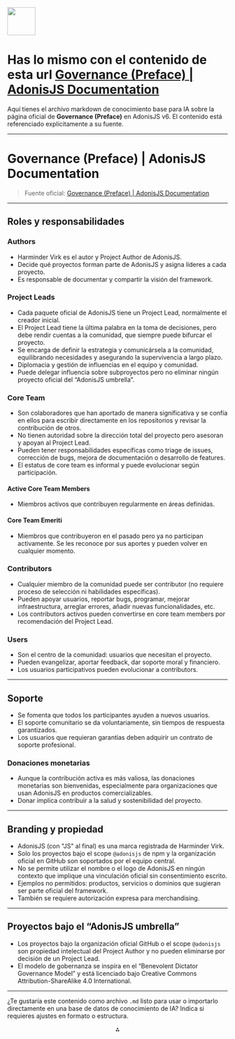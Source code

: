 <img src="https://r2cdn.perplexity.ai/pplx-full-logo-primary-dark%402x.png" style="height:64px;margin-right:32px"/>

# Has lo mismo con el contenido de esta url [Governance (Preface) | AdonisJS Documentation](https://docs.adonisjs.com/guides/preface/governance)

Aquí tienes el archivo markdown de conocimiento base para IA sobre la página oficial de **Governance (Preface)** en AdonisJS v6. El contenido está referenciado explícitamente a su fuente.

***

# Governance (Preface) | AdonisJS Documentation

> Fuente oficial: [Governance (Preface) | AdonisJS Documentation](https://docs.adonisjs.com/guides/preface/governance)

***

## Roles y responsabilidades

### Authors

- Harminder Virk es el autor y Project Author de AdonisJS.
- Decide qué proyectos forman parte de AdonisJS y asigna líderes a cada proyecto.
- Es responsable de documentar y compartir la visión del framework.


### Project Leads

- Cada paquete oficial de AdonisJS tiene un Project Lead, normalmente el creador inicial.
- El Project Lead tiene la última palabra en la toma de decisiones, pero debe rendir cuentas a la comunidad, que siempre puede bifurcar el proyecto.
- Se encarga de definir la estrategia y comunicársela a la comunidad, equilibrando necesidades y asegurando la supervivencia a largo plazo.
- Diplomacia y gestión de influencias en el equipo y comunidad.
- Puede delegar influencia sobre subproyectos pero no eliminar ningún proyecto oficial del “AdonisJS umbrella”.


### Core Team

- Son colaboradores que han aportado de manera significativa y se confía en ellos para escribir directamente en los repositorios y revisar la contribución de otros.
- No tienen autoridad sobre la dirección total del proyecto pero asesoran y apoyan al Project Lead.
- Pueden tener responsabilidades específicas como triage de issues, corrección de bugs, mejora de documentación o desarrollo de features.
- El estatus de core team es informal y puede evolucionar según participación.


#### Active Core Team Members

- Miembros activos que contribuyen regularmente en áreas definidas.


#### Core Team Emeriti

- Miembros que contribuyeron en el pasado pero ya no participan activamente. Se les reconoce por sus aportes y pueden volver en cualquier momento.


### Contributors

- Cualquier miembro de la comunidad puede ser contributor (no requiere proceso de selección ni habilidades específicas).
- Pueden apoyar usuarios, reportar bugs, programar, mejorar infraestructura, arreglar errores, añadir nuevas funcionalidades, etc.
- Los contributors activos pueden convertirse en core team members por recomendación del Project Lead.


### Users

- Son el centro de la comunidad: usuarios que necesitan el proyecto.
- Pueden evangelizar, aportar feedback, dar soporte moral y financiero.
- Los usuarios participativos pueden evolucionar a contributors.

***

## Soporte

- Se fomenta que todos los participantes ayuden a nuevos usuarios.
- El soporte comunitario se da voluntariamente, sin tiempos de respuesta garantizados.
- Los usuarios que requieran garantías deben adquirir un contrato de soporte profesional.


### Donaciones monetarias

- Aunque la contribución activa es más valiosa, las donaciones monetarias son bienvenidas, especialmente para organizaciones que usan AdonisJS en productos comercializables.
- Donar implica contribuir a la salud y sostenibilidad del proyecto.

***

## Branding y propiedad

- AdonisJS (con "JS" al final) es una marca registrada de Harminder Virk.
- Solo los proyectos bajo el scope `@adonisjs` de npm y la organización oficial en GitHub son soportados por el equipo central.
- No se permite utilizar el nombre o el logo de AdonisJS en ningún contexto que implique una vinculación oficial sin consentimiento escrito.
- Ejemplos no permitidos: productos, servicios o dominios que sugieran ser parte oficial del framework.
- También se requiere autorización expresa para merchandising.

***

## Proyectos bajo el “AdonisJS umbrella”

- Los proyectos bajo la organización oficial GitHub o el scope `@adonisjs` son propiedad intelectual del Project Author y no pueden eliminarse por decisión de un Project Lead.
- El modelo de gobernanza se inspira en el “Benevolent Dictator Governance Model” y está licenciado bajo Creative Commons Attribution-ShareAlike 4.0 International.

***

¿Te gustaría este contenido como archivo `.md` listo para usar o importarlo directamente en una base de datos de conocimiento de IA? Indica si requieres ajustes en formato o estructura.

<div style="text-align: center">⁂</div>

[^1]: https://docs.adonisjs.com/guides/preface/governance

